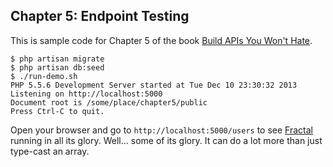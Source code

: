 ## Chapter 5: Endpoint Testing

This is sample code for Chapter 5 of the book [Build APIs You Won't Hate][].

    $ php artisan migrate
    $ php artisan db:seed
    $ ./run-demo.sh
    PHP 5.5.6 Development Server started at Tue Dec 10 23:30:32 2013
    Listening on http://localhost:5000
    Document root is /some/place/chapter5/public
    Press Ctrl-C to quit.

Open your browser and go to `http://localhost:5000/users` to see [Fractal][] running in all its glory. Well... 
some of its glory. It can do a lot more than just type-cast an array.

[Build APIs You Won't Hate]: http://leanpub.com/build-apis-you-wont-hate
[Fractal]: https://github.com/php-loep/fractal
